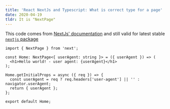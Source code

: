 ```yaml
---
title: 'React NextJs and Typescript: What is correct type for a page'
date: 2020-04-19
tldr: It is "NextPage"
---
```


This code comes from [NextJs' documentation](https://nextjs.org/learn/excel/typescript/page-types) and still valid for latest stable [`nextjs` package](https://www.npmjs.com/package/next)

```tsx
import { NextPage } from 'next';

const Home: NextPage<{ userAgent: string }> = ({ userAgent }) => (
  <h1>Hello world! - user agent: {userAgent}</h1>
);

Home.getInitialProps = async ({ req }) => {
  const userAgent = req ? req.headers['user-agent'] || '' : navigator.userAgent;
  return { userAgent };
};

export default Home;
```
